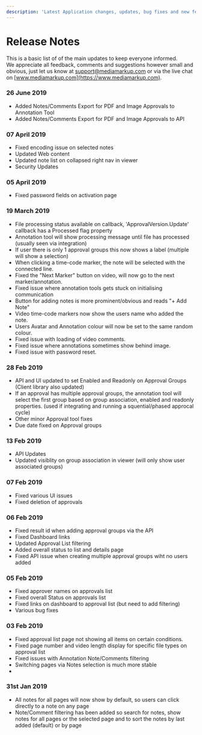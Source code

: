 ```yaml
---
description: 'Latest Application changes, updates, bug fixes and new features.'
---
```


# Release Notes

This is a basic list of of the main updates to keep everyone informed.  
We appreciate all feedback, comments and suggestions however small and obvious, just let us know at [support@mediamarkup.com](mailto:support@mediamarkup.com) or via the live chat on [www.mediamarkup.com](https://www.mediamarkup.com).

### 26 June 2019

* Added Notes/Comments Export for PDF and Image Approvals to Annotation Tool
* Added Notes/Comments Export for PDF and Image Approvals to API

### 07 April 2019

* Fixed encoding issue on selected notes
* Updated Web content 
* Updated note list on collapsed right nav in viewer
* Security Updates

### 05 April 2019

* Fixed password fields on activation page

### 19 March 2019

* File processing status available on callback, 'ApprovalVersion.Update' callback has a Processed flag property
* Annotation tool will show processing message until file has processed \(usually seen via integration\)
* If user there is only 1 approval groups this now shows a label \(multiple will show a selection\)
* When clicking a time-code marker, the note will be selected with the connected line.
* Fixed the "Next Marker" button on video, will now go to the next marker/annotation.
* Fixed issue where annotation tools gets stuck on initialising communication
* Button for adding notes is more prominent/obvious and reads "+ Add Note"
* Video time-code markers now show the users name who added the note.
* Users Avatar and Annotation colour will now be set to the same random colour.
* Fixed issue with loading of video comments.
* Fixed issue where annotations sometimes show behind image.
* Fixed issue with password reset.

### 28 Feb 2019

* API and UI updated to set Enabled and Readonly on Approval Groups \(Client library also updated\)
* If an approval has multiple approval groups, the annotation tool will select the first group based on group association, enabled and readonly properties. \(used if integrating and running a squential/phased approcal cycle\)
* Other minor Approval tool fixes
* Due date fixed on Approval groups

### 13 Feb 2019

* API Updates
* Updated visiblity on group association in viewer \(will only show user associated groups\)

### 07 Feb 2019

* Fixed various UI issues
* Fixed deletion of approvals

### 06 Feb 2019

* Fixed result id when adding approval groups via the API
* Fixed Dashboard links
* Updated Approval List filtering
* Added overall status to list and details page
* Fixed API issue when creating multiple approval groups wiht no users added 

### 05 Feb 2019

* Fixed approver names on approvals list
* Fixed overall Status on approvals list
* Fixed links on dashboard to approval list \(but need to add filtering\)
* Various bug fixes

### 03 Feb 2019

* Fixed approval list page not showing all items on certain conditions.
* Fixed page number and video length display for specific file types on approval list
* Fixed issues with Annotation Note/Comments filtering
* Switching pages via Notes selection is much more stable
* 
### 31st Jan 2019

* All notes for all pages will now show by default, so users can click directly to a note on any page
* Note/Comment filtering has been added so search for notes, show notes for all pages or the selected page and to sort the notes by last added \(default\) or by page





